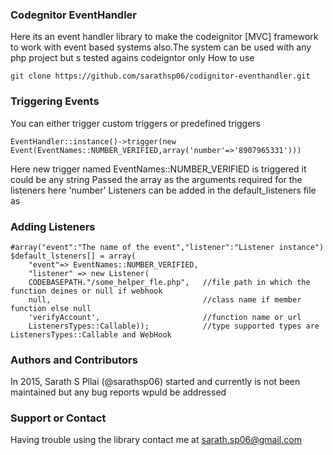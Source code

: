 ### Codegnitor EventHandler
Here its an event handler library to make the codeignitor [MVC] framework to work with event based systems also.The system can be used with any php project but s tested agains codeigntor only 
How to use 

```
git clone https://github.com/sarathsp06/codignitor-eventhandler.git
```

### Triggering Events
You can either trigger custom triggers or predefined triggers

```
EventHandler::instance()->trigger(new Event(EventNames::NUMBER_VERIFIED,array('number'=>'8907965331')))
```
Here new trigger named EventNames::NUMBER_VERIFIED is triggered it could be any string
Passed the array as the arguments required for the listeners here 'number'
Listeners can be added in the default_listeners file as 
### Adding Listeners
```
#array("event":"The name of the event","listener":"Listener instance")
$default_lsteners[] = array(
    "event"=> EventNames::NUMBER_VERIFIED,
    "listener" => new Listener(
    CODEBASEPATH."/some_helper_fle.php",   //file path in which the function deines or null if webhook
    null,                                  //class name if member function else null
    'verifyAccount',                       //function name or url
    ListenersTypes::Callable));            //type supported types are ListenersTypes::Callable and WebHook
```
### Authors and Contributors
In 2015, Sarath S Pllai (@sarathsp06) started and currently is not been maintained but any bug reports wpuld be addressed 

### Support or Contact
Having trouble using the library contact me at sarath.sp06@gmail.com

